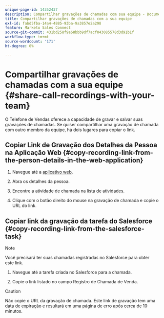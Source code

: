 ```yaml
---
unique-page-id: 14352437
description: Compartilhar gravações de chamadas com sua equipe - Documentação do Marketo - Documentação do produto
title: Compartilhar gravações de chamadas com a sua equipe
exl-id: fabd5fba-14a4-4885-93ba-9a3857e2a298
feature: Marketo Sales Connect
source-git-commit: 431bd258f9a68bbb9df7acf043085578d3d91b1f
workflow-type: tm+mt
source-wordcount: '171'
ht-degree: 0%

---
```


# Compartilhar gravações de chamadas com a sua equipe {#share-call-recordings-with-your-team}

O Telefone de Vendas oferece a capacidade de gravar e salvar suas gravações de chamadas. Se quiser compartilhar uma gravação de chamada com outro membro da equipe, há dois lugares para copiar o link.

## Copiar Link de Gravação dos Detalhes da Pessoa na Aplicação Web {#copy-recording-link-from-the-person-details-in-the-web-application}

1. Navegue até a [aplicativo web](https://toutapp.com/login).

1. Abra os detalhes da pessoa.

1. Encontre a atividade de chamada na lista de atividades.

1. Clique com o botão direito do mouse na gravação de chamada e copie o URL do link.

## Copiar link da gravação da tarefa do Salesforce {#copy-recording-link-from-the-salesforce-task}

>[!NOTE]
>
>Você precisará ter suas chamadas registradas no Salesforce para obter este link.

1. Navegue até a tarefa criada no Salesforce para a chamada.

1. Copie o link listado no campo Registro de Chamada de Venda.

>[!CAUTION]
>
>Não copie o URL da gravação de chamada. Este link de gravação tem uma data de expiração e resultará em uma página de erro após cerca de 10 minutos.
